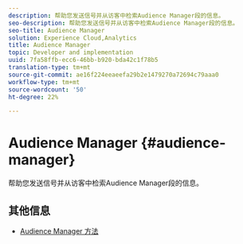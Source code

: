```yaml
---
description: 帮助您发送信号并从访客中检索Audience Manager段的信息。
seo-description: 帮助您发送信号并从访客中检索Audience Manager段的信息。
seo-title: Audience Manager
solution: Experience Cloud,Analytics
title: Audience Manager
topic: Developer and implementation
uuid: 7fa58ffb-ecc6-46bb-b920-bda42c1f78b5
translation-type: tm+mt
source-git-commit: ae16f224eeaeefa29b2e1479270a72694c79aaa0
workflow-type: tm+mt
source-wordcount: '50'
ht-degree: 22%

---
```



# Audience Manager {#audience-manager}

帮助您发送信号并从访客中检索Audience Manager段的信息。

## 其他信息

+ [Audience Manager 方法](/help/universal-windows/audiencemgmt/audience-manager-methods.md)